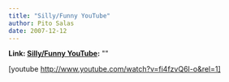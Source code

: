 ```yaml
---
title: "Silly/Funny YouTube"
author: Pito Salas
date: 2007-12-12
---
```


**Link: [Silly/Funny YouTube](None):** ""

[youtube http://www.youtube.com/watch?v=fi4fzvQ6I-o&rel=1]


